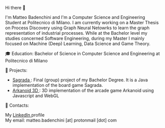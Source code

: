 Hi there 👋

I'm Matteo Badenchini and I'm a Computer Science and Engineering Student at Politecnico di Milano. I am currently working on a Master Thesis on Process Discovery using Graph Neural Netowrks to learn the graph representation of industrial processes. While at the Bachelor level my studies concerned Software Engineering, during my Master I mainly focused on Machine (Deep) Learning, Data Science and Game Theory.

🎓 Education:
Bachelor of Science in Computer Science and Engineering at Politecnico di Milano

📌 Projects:
- <a href="https://github.com/bade27/SagradaProject"> Sagrada </a>: 
  Final (group) project of my Bachelor Degree. It is a Java implementation of the board game Sagrada. 
- <a href="https://github.com/bade27/Computer_Graphics_Project"> Arkanoid 3D </a>:
  3D implementation of the arcade game Arkanoid using Javascript and WebGL


📢 Contacts:

My <a href="https://www.linkedin.com/in/matteo-badenchini-a3a252204"> LinkedIn <a> profile <br>
My email: matteo.badenchini [at] protonmail [dot] com
